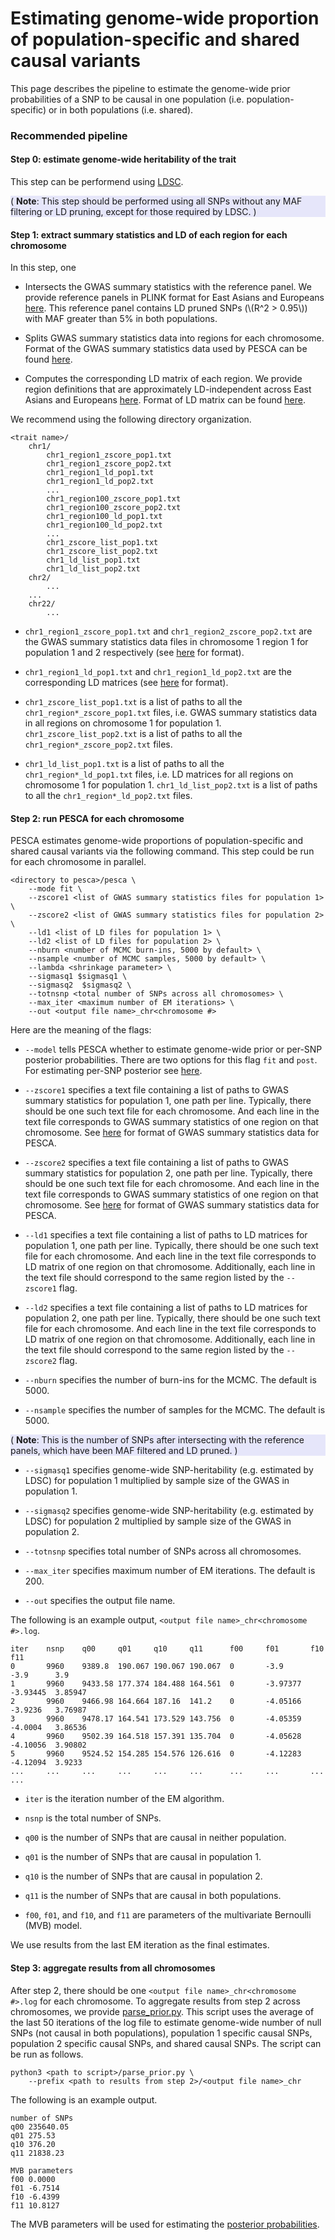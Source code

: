 # Estimating genome-wide proportion of population-specific and shared causal variants

This page describes the pipeline to estimate the genome-wide prior
probabilities of a SNP to be causal in one population (i.e.
population-specific) or in both populations (i.e. shared).

### Recommended pipeline

#### Step 0: estimate genome-wide heritability of the trait

This step can be performend using [LDSC](https://github.com/bulik/ldsc/wiki/Heritability-and-Genetic-Correlation).

<div style="background-color:rgba(230, 230, 250, 1.0);">
( <b>Note</b>: This step should be performed using all SNPs without any
MAF filtering or LD pruning, except for those required by LDSC. )
</div>

#### Step 1: extract summary statistics and LD of each region for each chromosome

In this step, one

* Intersects the GWAS summary statistics with the reference panel. We provide
reference panels in PLINK format for East Asians and Europeans
[here](https://ucla.box.com/s/o3k9nhosmtjgjufvjjfcshbjynkko8j5). This reference
panel contains LD pruned SNPs (\\(R^2 > 0.95\\)) with MAF greater than 5% in
both populations.

* Splits GWAS summary statistics data into regions for each chromosome. Format
of the GWAS summary statistics data used by PESCA can be found
[here](https://huwenboshi.github.io/pesca/input_format/#gwas-summary-statistics-data).

* Computes the corresponding LD matrix of each region. We provide region
definitions that are approximately LD-independent across East Asians
and Europeans [here](https://github.com/huwenboshi/pesca/tree/master/partition).
Format of LD matrix can be found [here](https://huwenboshi.github.io/pesca/input_format/#ld-matrix).

We recommend using the following directory organization.

```nohighlight
<trait name>/
    chr1/
        chr1_region1_zscore_pop1.txt
        chr1_region1_zscore_pop2.txt
        chr1_region1_ld_pop1.txt
        chr1_region1_ld_pop2.txt
        ...
        chr1_region100_zscore_pop1.txt
        chr1_region100_zscore_pop2.txt
        chr1_region100_ld_pop1.txt
        chr1_region100_ld_pop2.txt
        ...
        chr1_zscore_list_pop1.txt
        chr1_zscore_list_pop2.txt
        chr1_ld_list_pop1.txt
        chr1_ld_list_pop2.txt
    chr2/
        ...
    ...
    chr22/
        ...
```

* `chr1_region1_zscore_pop1.txt` and `chr1_region2_zscore_pop2.txt` are
the GWAS summary statistics data files in chromosome 1 region 1 for
population 1 and 2 respectively
(see [here](https://huwenboshi.github.io/pesca/input_format/#gwas-summary-statistics-data)
for format).

* `chr1_region1_ld_pop1.txt` and `chr1_region1_ld_pop2.txt`
are the corresponding LD matrices (see [here](https://huwenboshi.github.io/pesca/input_format/#ld-matrix)
for format).

* `chr1_zscore_list_pop1.txt` is a list of paths to all the `chr1_region*_zscore_pop1.txt`
files, i.e. GWAS summary statistics data in all regions on chromosome 1 for
population 1. `chr1_zscore_list_pop2.txt` is a list of paths to all the
`chr1_region*_zscore_pop2.txt` files.

* `chr1_ld_list_pop1.txt` is a list of paths to all the `chr1_region*_ld_pop1.txt`
files, i.e. LD matrices for all regions on chromosome 1 for
population 1. `chr1_ld_list_pop2.txt` is a list of paths to all the
`chr1_region*_ld_pop2.txt` files.

#### Step 2: run PESCA for each chromosome

PESCA estimates genome-wide proportions of population-specific and shared
causal variants via the following command. This step could be run for each
chromosome in parallel.

```nohighlight
<directory to pesca>/pesca \
    --mode fit \
    --zscore1 <list of GWAS summary statistics files for population 1> \
    --zscore2 <list of GWAS summary statistics files for population 2> \
    --ld1 <list of LD files for population 1> \
    --ld2 <list of LD files for population 2> \
    --nburn <number of MCMC burn-ins, 5000 by default> \
    --nsample <number of MCMC samples, 5000 by default> \
    --lambda <shrinkage parameter> \
    --sigmasq1 $sigmasq1 \
    --sigmasq2  $sigmasq2 \
    --totnsnp <total number of SNPs across all chromosomes> \
    --max_iter <maximum number of EM iterations> \
    --out <output file name>_chr<chromosome #>
```

Here are the meaning of the flags:

* `--model` tells PESCA whether to estimate genome-wide prior or per-SNP
posterior probabilities. There are two options for this flag `fit` and `post`.
For estimating per-SNP posterior see
[here](https://huwenboshi.github.io/pesca/posterior/).

* `--zscore1` specifies a text file containing a list of paths to GWAS
summary statistics for population 1, one path per line. Typically, there
should be one such text file for each chromosome. And each line in the text
file corresponds to GWAS summary statistics of one region on that chromosome.
See [here](https://huwenboshi.github.io/pesca/input_format/#gwas-summary-statistics-data)
for format of GWAS summary statistics data for PESCA.

* `--zscore2` specifies a text file containing a list of paths to GWAS
summary statistics for population 2, one path per line. Typically, there
should be one such text file for each chromosome. And each line in the text
file corresponds to GWAS summary statistics of one region on that chromosome.
See [here](https://huwenboshi.github.io/pesca/input_format/#gwas-summary-statistics-data)
for format of GWAS summary statistics data for PESCA.

* `--ld1` specifies a text file containing a list of paths to LD matrices
for population 1, one path per line. Typically, there should be one such
text file for each chromosome. And each line in the text file corresponds
to LD matrix of one region on that chromosome. Additionally, each line
in the text file should correspond to the same region listed by the
`--zscore1` flag.

* `--ld2` specifies a text file containing a list of paths to LD matrices
for population 2, one path per line. Typically, there should be one such
text file for each chromosome. And each line in the text file corresponds
to LD matrix of one region on that chromosome. Additionally, each line
in the text file should correspond to the same region listed by the
`--zscore2` flag.

* `--nburn` specifies the number of burn-ins for the MCMC. The default is 5000.

* `--nsample` specifies the number of samples for the MCMC. The default is 5000.

<div style="background-color:rgba(230, 230, 250, 1.0);">
( <b>Note</b>: This is the number of SNPs after intersecting with the
reference panels, which have been MAF filtered and LD pruned. )
</div>

* `--sigmasq1` specifies genome-wide SNP-heritability (e.g. estimated by
LDSC) for population 1 multiplied by sample size of the GWAS in population 1.

* `--sigmasq2` specifies genome-wide SNP-heritability (e.g. estimated by
LDSC) for population 2 multiplied by sample size of the GWAS in population 2.

* `--totnsnp` specifies total number of SNPs across all chromosomes.

* `--max_iter` specifies maximum number of EM iterations. The default is 200.

* `--out` specifies the output file name.

The following is an example output, `<output file name>_chr<chromosome #>.log`.
```text
iter    nsnp    q00     q01     q10     q11      f00     f01       f10       f11
0       9960    9389.8  190.067 190.067 190.067  0       -3.9      -3.9      3.9
1       9960    9433.58 177.374 184.488 164.561  0       -3.97377  -3.93445  3.85947
2       9960    9466.98 164.664 187.16  141.2    0       -4.05166  -3.9236   3.76987
3       9960    9478.17 164.541 173.529 143.756  0       -4.05359  -4.0004   3.86536
4       9960    9502.39 164.518 157.391 135.704  0       -4.05628  -4.10056  3.90802
5       9960    9524.52 154.285 154.576 126.616  0       -4.12283  -4.12094  3.9233
...     ...     ...     ...     ...     ...      ...     ...       ...       ...
```
* `iter` is the iteration number of the EM algorithm.

* `nsnp` is the total number of SNPs.

* `q00` is the number of SNPs that are causal in neither population.

* `q01` is the number of SNPs that are causal in population 1.

* `q10` is the number of SNPs that are causal in population 2.

* `q11` is the number of SNPs that are causal in both populations.

* `f00`, `f01`, and `f10`, and `f11` are parameters of the multivariate Bernoulli
(MVB) model.

We use results from the last EM iteration as the final estimates.

#### Step 3: aggregate results from all chromosomes

After step 2, there should be one `<output file name>_chr<chromosome #>.log`
for each chromosome. To aggregate results from step 2 across chromosomes, we
provide [parse_prior.py](https://github.com/huwenboshi/pesca/blob/master/misc/parse_prior.py).
This script uses the average of the last 50 iterations of the log file to
estimate genome-wide number of null SNPs (not causal in both populations),
population 1 specific causal SNPs, population 2 specific causal SNPs, and 
shared causal SNPs. The script can be run as follows.

```
python3 <path to script>/parse_prior.py \
    --prefix <path to results from step 2>/<output file name>_chr
```

The following is an example output.
```text
number of SNPs
q00 235640.05
q01 275.53
q10 376.20
q11 21838.23

MVB parameters
f00 0.0000
f01 -6.7514
f10 -6.4399
f11 10.8127
```

The MVB parameters will be used for estimating the
[posterior probabilities](https://huwenboshi.github.io/pesca/posterior/).
